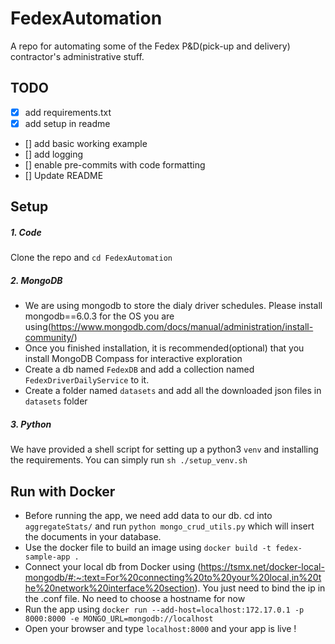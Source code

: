 # FedexAutomation
A repo for automating some of the Fedex P&amp;D(pick-up and delivery) contractor's administrative stuff.

## TODO
- [x] add requirements.txt
- [x] add setup in readme
- [] add basic working example
- [] add logging
- [] enable pre-commits with code formatting
- [] Update README

## Setup
##### 1. Code
Clone the repo and `cd FedexAutomation`
##### 2. MongoDB
- We are using mongodb to store the dialy driver schedules. Please install mongodb==6.0.3 for the OS you are using(https://www.mongodb.com/docs/manual/administration/install-community/)
- Once you finished installation, it is recommended(optional) that you install MongoDB Compass for interactive exploration
- Create a db named `FedexDB` and add a collection named `FedexDriverDailyService` to it.
- Create a folder named `datasets` and add all the downloaded json files in `datasets` folder 

##### 3. Python
We have provided a shell script for setting up a python3 `venv` and installing the requirements.
You can simply run `sh ./setup_venv.sh`


## Run with Docker

- Before running the app, we need add data to our db. cd into `aggregateStats/` and run `python mongo_crud_utils.py` 
which will insert the documents in your database.
- Use the docker file to build an image using `docker build -t fedex-sample-app .`
- Connect your local db from Docker using (https://tsmx.net/docker-local-mongodb/#:~:text=For%20connecting%20to%20your%20local,in%20the%20network%20interface%20section).
You just need to bind the ip in the .conf file. No need to choose a hostname for now
- Run the app using `docker run --add-host=localhost:172.17.0.1 -p 8000:8000 -e MONGO_URL=mongodb://localhost`
- Open your browser and type `localhost:8000` and your app is live !


